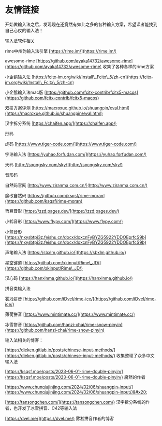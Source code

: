 # 友情链接

开始做输入法之后，发现现在还竟然有如此之多的各种输入方案，希望读者能找到自己心仪的输入法！



输入法软件相关

rime中州韵输入法引擎 [https://rime.im/](https://rime.im/)

awesome-rime [https://github.com/ayaka14732/awesome-rime](https://github.com/ayaka14732/awesome-rime) 收集了各种各样的rime方案

小企鹅输入法 [https://fcitx-im.org/wiki/Install\_Fcitx\_5/zh-cn](https://fcitx-im.org/wiki/Install\_Fcitx\_5/zh-cn)

小企鹅输入法mac版 [https://github.com/fcitx-contrib/fcitx5-macos](https://github.com/fcitx-contrib/fcitx5-macos)

双拼方案评测 [https://macroxue.github.io/shuangpin/eval.html](https://macroxue.github.io/shuangpin/eval.html)

汉字拆分系统 [https://chaifen.app/](https://chaifen.app/)



形码

虎码 [https://www.tiger-code.com/](https://www.tiger-code.com/)

宇浩输入法 [https://yuhao.forfudan.com/](https://yuhao.forfudan.com/)

天码 [http://soongsky.com/sky/](http://soongsky.com/sky/)



音形码

自然码官网 [http://www.ziranma.com.cn/](http://www.ziranma.com.cn/)

魔改自然码 [https://github.com/ksqsf/rime-moran](https://github.com/ksqsf/rime-moran)

哲豆音形 [https://zzd.pages.dev/](https://zzd.pages.dev/)

小鹤音形 [https://www.flypy.com/](https://www.flypy.com/)

小鹭音形 [https://nxysbtpi3z.feishu.cn/docx/doxcnFyBYZG5922YDDOEprfcS9b](https://nxysbtpi3z.feishu.cn/docx/doxcnFyBYZG5922YDDOEprfcS9b)

声笔输入法 [https://sbxlm.github.io/](https://sbxlm.github.io/)

星空键道 [https://github.com/xkinput/Rime\_JD/](https://github.com/xkinput/Rime\_JD/)

汉心码 [https://hanxinma.github.io/](https://hanxinma.github.io/)



拼音类输入法

雾凇拼音 [https://github.com/iDvel/rime-ice/](https://github.com/iDvel/rime-ice/)

薄荷拼音 [https://www.mintimate.cc/](https://www.mintimate.cc/)

冰雪拼音 [https://github.com/hanzi-chai/rime-snow-pinyin](https://github.com/hanzi-chai/rime-snow-pinyin)



输入法相关的博客：

[https://dieken.gitlab.io/posts/chinese-input-methods/](https://dieken.gitlab.io/posts/chinese-input-methods/)  收集整理了众多中文输入法

[https://ksqsf.moe/posts/2023-06-01-rime-double-pinyin/](https://ksqsf.moe/posts/2023-06-01-rime-double-pinyin/)  魔然的作者

[https://www.chunqiujinjing.com/2024/02/06/shuangpin-input/](https://www.chunqiujinjing.com/2024/02/06/shuangpin-input/)&#x20;

[https://tansongchen.com/](https://tansongchen.com/)  汉字拆分系统的作者，也开发了冰雪拼音、C42等输入法

[https://dvel.me/](https://dvel.me/) 雾凇拼音作者的博客
